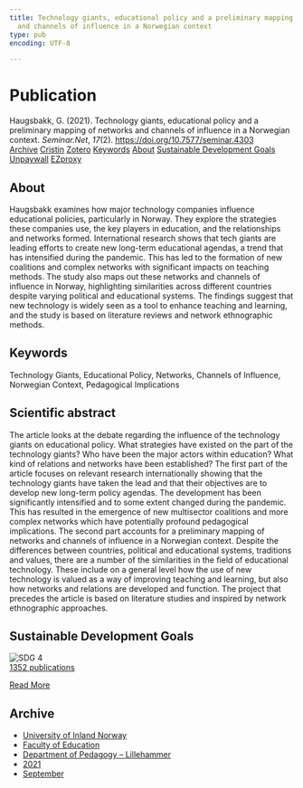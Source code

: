 ```yaml
---
title: Technology giants, educational policy and a preliminary mapping of networks
  and channels of influence in a Norwegian context
type: pub
encoding: UTF-8

---
```

<h1>Publication</h1>
<article id="csl-bib-container-6XJ3LT92" class="csl-bib-container">
  <div class="csl-bib-body"> <div class="csl-entry">Haugsbakk, G. (2021). Technology giants, educational policy and a preliminary mapping of networks and channels of influence in a Norwegian context. <i>Seminar.Net</i>, <i>17</i>(2). <a href="https://doi.org/10.7577/seminar.4303">https://doi.org/10.7577/seminar.4303</a></div> </div>
  <div class="csl-bib-buttons">
    <a href="#taxonomy-article-6XJ3LT92" alt="archive" class="csl-bib-button">Archive</a>
    <a href="https://app.cristin.no/results/show.jsf?id=1930839" alt="Cristin" class="csl-bib-button">Cristin</a>
    <a href="http://zotero.org/groups/5881554/items/6XJ3LT92" alt="Zotero" class="csl-bib-button">Zotero</a>
    <a href="#keywords-article-6XJ3LT92" alt="keywords" class="csl-bib-button">Keywords</a>
    <a href="#about-article-6XJ3LT92" alt="about_pub" class="csl-bib-button">About</a>
    <a href="#sdg-article-6XJ3LT92" alt="sdg" class="csl-bib-button">Sustainable Development Goals</a>
    <a href="https://journals.oslomet.no/index.php/seminar/article/download/4303/4085" alt="Unpaywall" class="csl-bib-button">Unpaywall</a>
    <a href="https://journals.oslomet.no/index.php/seminar/article/download/4303/4085" alt="EZproxy" class="csl-bib-button">EZproxy</a>
  </div>
  <div id="csl-bib-meta-container-6XJ3LT92"></div>
</article>
<div id="csl-bib-meta-6XJ3LT92" class="csl-bib-meta">
  <article id="about-article-6XJ3LT92" class="about_pub-article">
    <h1>About</h1>
    Haugsbakk examines how major technology companies influence educational policies, particularly in Norway. They explore the strategies these companies use, the key players in education, and the relationships and networks formed. International research shows that tech giants are leading efforts to create new long-term educational agendas, a trend that has intensified during the pandemic. This has led to the formation of new coalitions and complex networks with significant impacts on teaching methods. The study also maps out these networks and channels of influence in Norway, highlighting similarities across different countries despite varying political and educational systems. The findings suggest that new technology is widely seen as a tool to enhance teaching and learning, and the study is based on literature reviews and network ethnographic methods.
  </article>
  <article id="keywords-article-6XJ3LT92" class="keywords-article">
    <h1>Keywords</h1>
    Technology Giants, Educational Policy, Networks, Channels of Influence, Norwegian Context, Pedagogical Implications
  </article>
  <article id="abstract-article-6XJ3LT92" class="abstract-article">
    <h1>Scientific abstract</h1>
    The article looks at the debate regarding the influence of the technology giants on educational policy. What strategies have existed on the part of the technology giants? Who have been the major actors within education? What kind of relations and networks have been established? The first part of the article focuses on relevant research internationally showing that the technology giants have taken the lead and that their objectives are to develop new long-term policy agendas. The development has been significantly intensified and to some extent changed during the pandemic. This has resulted in the emergence of new multisector coalitions and more complex networks which have potentially profound pedagogical implications. The second part accounts for a preliminary mapping of networks and channels of influence in a Norwegian context. Despite the differences between countries, political and educational systems, traditions and values, there are a number of the similarities in the field of educational technology. These include on a general level how the use of new technology is valued as a way of improving teaching and learning, but also how networks and relations are developed and function. The project that precedes the article is based on literature studies and inspired by network ethnographic approaches.
  </article>
  <article id="sdg-article-6XJ3LT92" class="sdg-article">
    <h1>Sustainable Development Goals</h1>
    <div class="sdg-container"><div id="sdg4" class="sdg">
        <img src="{{< params subfolder >}}images/sdg/sdg04_en.png" class="image" alt="SDG 4">
        <div class="sdg-overlay">
          <a href="/en/archive/?key=?sdg=4#archive" class="sdg-publication-count"><span>1352</span> publications</a>
          <p><a href="https://sdgs.un.org/goals/goal4" class="sdg-read-more">Read More</a></p>
        </div>
      </div></div>
  </article>
  <article id="taxonomy-article-6XJ3LT92" class="taxonomy-article">
    <h1>Archive</h1>
    <ul>
      <li>
        <a href="/en/archive/?key=3DCRN523">University of Inland Norway</a>
      </li>
      <li>
        <a href="/en/archive/?key=WYNZA47F">Faculty of Education</a>
      </li>
      <li>
        <a href="/en/archive/?key=L8MA547R">Department of Pedagogy – Lillehammer</a>
      </li>
      <li>
        <a href="/en/archive/?key=MD94ZHP9">2021</a>
      </li>
      <li>
        <a href="/en/archive/?key=ADK83USF">September</a>
      </li>
    </ul>
  </article>
</div>

